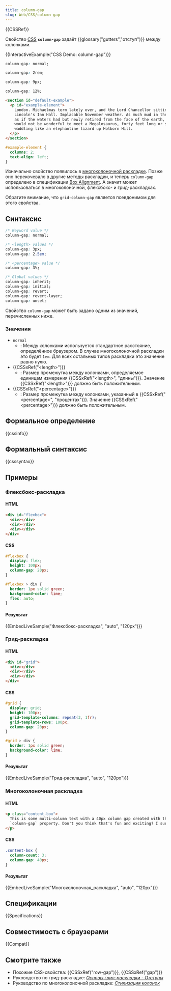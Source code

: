 ```yaml
---
title: column-gap
slug: Web/CSS/column-gap
---
```


{{CSSRef}}

Свойство [CSS](/ru/docs/Web/CSS) **`column-gap`** задаёт {{glossary("gutters","отступ")}} между колонками.

{{InteractiveExample("CSS Demo: column-gap")}}

```css interactive-example-choice
column-gap: normal;
```

```css interactive-example-choice
column-gap: 2rem;
```

```css interactive-example-choice
column-gap: 9px;
```

```css interactive-example-choice
column-gap: 12%;
```

```html interactive-example
<section id="default-example">
  <p id="example-element">
    London. Michaelmas term lately over, and the Lord Chancellor sitting in
    Lincoln's Inn Hall. Implacable November weather. As much mud in the streets
    as if the waters had but newly retired from the face of the earth, and it
    would not be wonderful to meet a Megalosaurus, forty feet long or so,
    waddling like an elephantine lizard up Holborn Hill.
  </p>
</section>
```

```css interactive-example
#example-element {
  columns: 2;
  text-align: left;
}
```

Изначально свойство появилось в [многоколоночной раскладке](/ru/docs/Web/CSS/CSS_multicol_layout). Позже оно перекочевало в другие методы раскладки, и теперь `column-gap` определено в спецификации [Box Alignment](/ru/docs/Web/CSS/CSS_box_alignment). А значит может использоваться в многоколоночной, флексбокс- и грид-раскладках.

Обратите внимание, что `grid-column-gap` является псевдонимом для этого свойства.

## Синтаксис

```css
/* Keyword value */
column-gap: normal;

/* <length> values */
column-gap: 3px;
column-gap: 2.5em;

/* <percentage> value */
column-gap: 3%;

/* Global values */
column-gap: inherit;
column-gap: initial;
column-gap: revert;
column-gap: revert-layer;
column-gap: unset;
```

Свойство `column-gap` может быть задано одним из значений, перечисленных ниже.

### Значения

- `normal`
  - : Между колонками используется стандартное расстояние, определённое браузером. В случае многоколоночной раскладки это будет `1em`. Для всех остальных типов раскладки это значение равно нулю.
- {{CSSxRef("&lt;length&gt;")}}
  - : Размер промежутка между колонками, определяемое единицам измерения {{CSSxRef("&lt;length&gt;", "длины")}}. Значение {{CSSxRef("&lt;length&gt;")}} должно быть положительным.
- {{CSSxRef("&lt;percentage&gt;")}}
  - : Размер промежутка между колонками, указанный в {{CSSxRef("&lt;percentage&gt;", "процентах")}}. Значение {{CSSxRef("&lt;percentage&gt;")}} должно быть положительным.

## Формальное определение

{{cssinfo}}

## Формальный синтаксис

{{csssyntax}}

## Примеры

### Флексбокс-раскладка

#### HTML

```html
<div id="flexbox">
  <div></div>
  <div></div>
  <div></div>
</div>
```

#### CSS

```css
#flexbox {
  display: flex;
  height: 100px;
  column-gap: 20px;
}

#flexbox > div {
  border: 1px solid green;
  background-color: lime;
  flex: auto;
}
```

#### Результат

{{EmbedLiveSample("Флексбокс-раскладка", "auto", "120px")}}

### Грид-раскладка

#### HTML

```html
<div id="grid">
  <div></div>
  <div></div>
  <div></div>
</div>
```

#### CSS

```css
#grid {
  display: grid;
  height: 100px;
  grid-template-columns: repeat(3, 1fr);
  grid-template-rows: 100px;
  column-gap: 20px;
}

#grid > div {
  border: 1px solid green;
  background-color: lime;
}
```

#### Результат

{{EmbedLiveSample("Грид-раскладка", "auto", "120px")}}

### Многоколоночная раскладка

#### HTML

```html
<p class="content-box">
  This is some multi-column text with a 40px column gap created with the CSS
  `column-gap` property. Don't you think that's fun and exciting? I sure do!
</p>
```

#### CSS

```css
.content-box {
  column-count: 3;
  column-gap: 40px;
}
```

#### Результат

{{EmbedLiveSample("Многоколоночная_раскладка", "auto", "120px")}}

## Спецификации

{{Specifications}}

## Совместимость с браузерами

{{Compat}}

## Смотрите также

- Похожие CSS-свойства: {{CSSxRef("row-gap")}}, {{CSSxRef("gap")}}
- Руководство по грид-раскладке: _[Основы грид-раскладки - Отступы](/ru/docs/Web/CSS/CSS_grid_layout/Basic_concepts_of_grid_layout#gutters)_
- Руководство по многоколоночной раскладке: _[Стилизация колонок](/ru/docs/Web/CSS/CSS_multicol_layout/Styling_columns)_
